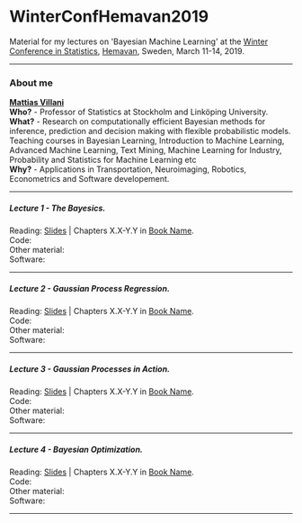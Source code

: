 # WinterConfHemavan2019
Material for my lectures on 'Bayesian Machine Learning' at the [Winter Conference in Statistics](https://www.umu.se/en/winter-conference-in-statistics-2019/), [Hemavan](https://www.google.com/maps/place/920+66+Hemavan/@65.902074,6.1270886,5z/data=!4m5!3m4!1s0x4676882066e6040b:0xd2ce47df9c5d9884!8m2!3d65.814906!4d15.0876887), Sweden, March 11-14, 2019.



---

### About me
[**Mattias Villani**](https://www.mattiasvillani.com/) \
**Who?** - Professor of Statistics at Stockholm and Linköping University.\
**What?** - Research on computationally efficient Bayesian methods for inference, prediction and decision making with flexible probabilistic models. Teaching courses in Bayesian Learning, Introduction to Machine Learning, Advanced Machine Learning, Text Mining, Machine Learning for Industry, Probability and Statistics for Machine Learning etc \
**Why?** - Applications in Transportation, Neuroimaging, Robotics, Econometrics and Software developement.

---

##### Lecture 1 - The Bayesics.

Reading: [Slides](SLIDES) | Chapters X.X-Y.Y in [Book Name](book). \
Code: \
Other material: \
Software:

---

##### Lecture 2 - Gaussian Process Regression.

Reading: [Slides](SLIDES) | Chapters X.X-Y.Y in [Book Name](book). \
Code: \
Other material: \
Software:

---

##### Lecture 3 - Gaussian Processes in Action.

Reading: [Slides](SLIDES) | Chapters X.X-Y.Y in [Book Name](book). \
Code: \
Other material: \
Software: 

---

##### Lecture 4 - Bayesian Optimization.

Reading: [Slides](SLIDES) | Chapters X.X-Y.Y in [Book Name](book). \
Code: \
Other material: \
Software: 

---

